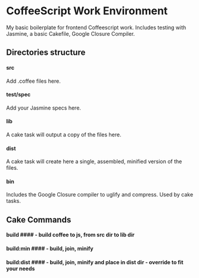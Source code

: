 CoffeeScript Work Environment
=============================
My basic boilerplate for frontend Coffeescript work.
Includes testing with Jasmine, a basic Cakefile, Google Closure Compiler.

## Directories structure

#### src
Add .coffee files here.

#### test/spec
Add your Jasmine specs here.

#### lib
A cake task will output a copy of the files here.

#### dist
A cake task will create here a single, assembled, minified version of the files.

#### bin
Includes the Google Closure compiler to uglify and compress. Used by cake tasks.

## Cake Commands
#### build #### - build coffee to js, from src dir to lib dir

#### build:min #### - build, join, minify

#### build:dist #### - build, join, minify and place in dist dir - override to fit your needs